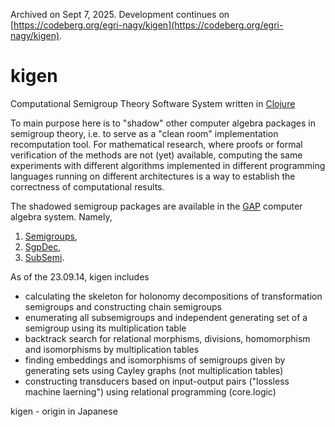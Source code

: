 Archived on Sept 7, 2025. Development continues on [https://codeberg.org/egri-nagy/kigen](https://codeberg.org/egri-nagy/kigen). 

# kigen

Computational Semigroup Theory Software System written in [Clojure](https://clojure.org/)

To main purpose here is to "shadow" other computer algebra packages in semigroup theory, i.e. to serve as a "clean room" implementation recomputation tool. For mathematical research, where proofs or formal verification of the methods are not (yet) available, computing the same experiments with different algorithms implemented in different programming languages running on different architectures is a way to establish the correctness of computational results.

The shadowed semigroup packages are available in the [GAP](https://www.gap-system.org) computer algebra system. Namely,

1. [Semigroups](https://gap-packages.github.io/Semigroups/),
2. [SgpDec](https://gap-packages.github.io/sgpdec/),
3. [SubSemi](https://gap-packages.github.io/subsemi/).

As of the 23.09.14, kigen includes
  * calculating the skeleton for holonomy decompositions of transformation semigroups and constructing chain semigroups
  * enumerating all subsemigroups and independent generating set of a semigroup using its multiplication table
  * backtrack search for relational morphisms, divisions, homomorphism and isomorphisms by multiplication tables
  * finding embeddings and isomorphisms of semigroups given by generating sets using Cayley graphs (not multiplication tables)
  * constructing transducers based on input-output pairs ("lossless machine laerning") using relational programming (core.logic)

kigen - origin in Japanese
